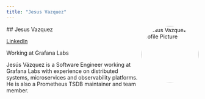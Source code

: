 ```yaml
---
title: "Jesus Vazquez"
---
```



<img src="https://sessionize.com/image/bf5b-400o400o1-RF4Lh7w4ojhMqoVyraBU96.jpg" style="width: 150px; float: right; border-radius: 50%" alt="Jesus Vazquez Profile Picture"/>
## Jesus Vazquez

[LinkedIn](https://www.linkedin.com/in/jesusvazquezp/)

Working at Grafana Labs

Jesús Vázquez is a Software Engineer working at Grafana Labs with experience on distributed systems, microservices and observability platforms. He is also a Prometheus TSDB maintainer and team member.
